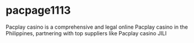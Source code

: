 # pacpage1113
Pacplay casino is a comprehensive and legal online Pacplay casino in the Philippines, partnering with top suppliers like Pacplay casino JILI
